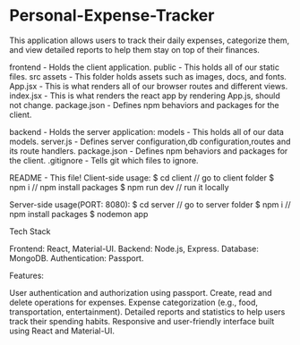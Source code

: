 # Personal-Expense-Tracker
This application allows users to track their daily expenses, categorize them, and view detailed reports to help them stay on top of their finances.


frontend - Holds the client application.
public - This holds all of our static files.
src
assets - This folder holds assets such as images, docs, and fonts.
App.jsx - This is what renders all of our browser routes and different views.
index.jsx - This is what renders the react app by rendering App.js, should not change.
package.json - Defines npm behaviors and packages for the client.

backend - Holds the server application:
models - This holds all of our data models.
server.js - Defines server configuration,db configuration,routes and its route handlers.
package.json - Defines npm behaviors and packages for the client.
.gitignore - Tells git which files to ignore.

README - This file!
Client-side usage:
$ cd client         // go to client folder
$ npm i    // npm install packages
$ npm run dev        // run it locally

Server-side usage(PORT: 8080):
$ cd server   // go to server folder
$ npm i       // npm install packages
$ nodemon app

Tech Stack

Frontend: React, Material-UI.
Backend: Node.js, Express.
Database: MongoDB.
Authentication: Passport.

Features:

User authentication and authorization using passport.
Create, read and delete operations for expenses.
Expense categorization (e.g., food, transportation, entertainment).
Detailed reports and statistics to help users track their spending habits.
Responsive and user-friendly interface built using React and Material-UI.
